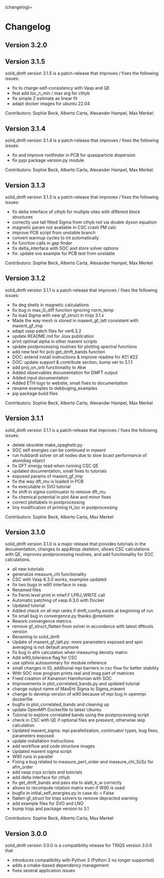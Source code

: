 (changelog)=

# Changelog


## Version 3.2.0


## Version 3.1.5

solid_dmft version 3.1.5 is a patch-release that improves / fixes the following issues:

* fix to charge-self-consistency with Vasp and QE
* feat add loc_n_min / max arg for cthyb
* fix simple Z estimate as linear fit
* adapt docker images for ubuntu 22.04

Contributors: Sophie Beck, Alberto Carta, Alexander Hampel, Max Merkel:

## Version 3.1.4

solid_dmft version 3.1.4 is a patch-release that improves / fixes the following issues:

* fix and improve rootfinder in PCB for quasiparticle dispersion
* fix pypi package version.py module

Contributors: Sophie Beck, Alberto Carta, Alexander Hampel, Max Merkel:

## Version 3.1.3

solid_dmft version 3.1.3 is a patch-release that improves / fixes the following issues:

* fix delta interface of cthyb for multiple sites with different block structures
* correctly use tail fitted Sigma from cthyb not via double dyson equation
* magnetic param not available in CSC crash PM calc
* improve PCB script from unstable branch
* convert warmup cycles to int automatically
* fix function calls in gap finder
* fix delta_interface with SOC and store solver options
* fix: update svo example for PCB test from unstable

Contributors: Sophie Beck, Alberto Carta, Alexander Hampel, Max Merkel

## Version 3.1.2

solid_dmft version 3.1.1 is a patch-release that improves / fixes the following issues:

* fix deg shells in magnetic calculations
* fix bug in max_G_diff function ignoring norm_temp
* fix load Sigma with new gf_struct in triqs 3.1.x
* Made the way mesh is stored in maxent_gf_latt consistent with maxent_gf_imp
* adapt vasp patch files for ver6.3.2
* update README.md for Joss publication
* print optimal alpha in other maxent scripts
* update postprocessing routines for plotting spectral functions
* add new test for pcb get_dmft_bands function
* DOC: extend install instructions & improve readme for #21 #22
* DOC: update support & contribute section, bump ver to 3.1.1
* add proj_on_orb functionality to Akw
* Added observables documentation for DMFT output
* Added input documentation
* Added ETH logo to website, small fixes to documentation
* rename examples to debbuging_examples
* pip package build files

Contributors: Sophie Beck, Alberto Carta, Alexander Hampel, Max Merkel


## Version 3.1.1

solid_dmft version 3.1.1 is a patch-release that improves / fixes the following issues:

* delete obsolete make_spaghetti.py
* SOC self energies can be continued in maxent
* run hubbardI solver on all nodes due to slow bcast performance of atomdiag object
* fix DFT energy read when running CSC QE
* updated documentation, small fixes to tutorials
* exposed params of maxent_gf_imp
* fix the way dft_mu is loaded in PCB
* fix executable in SVO tutorial
* fix shift in sigma continuator to remove dft_mu
* fix chemical potential in plot Akw and minor fixes
* correct plotlabels in postprocessing
* tiny modification of printing H_loc in postprocessing

Contributors: Sophie Beck, Alberto Carta, Max Merkel

## Version 3.1.0

solid_dmft version 3.1.0 is a major release that provides tutorials in the documentation, changes to app4triqs skeleton, allows CSC calculations with QE, improves postprocessing routines, and add functionality for SOC calculations.

* all new tutorials
* generalize measure_chi functionality
* CSC with Vasp 6.3.0 works, examples updated
* fix two bugs in w90 interface in vasp
* Renamed files
* fix Fermi level print in mlwf.F LPRJ_WRITE call
* Automatic patching of vasp 6.3.0 with Docker
* Updated tutorial
* Added check on all mpi ranks if dmft_config exists at beginning of run
* fix small bug in convergence.py thanks @merkelm
* Rework convergence metrics
* remove gf_struct_flatten from solver in accordance with latest dfttools version
* Renaming to solid_dmft
* Update of maxent_gf_latt.py: more parameters exposed and spin averaging is not default anymore
* fix bug in afm calculation when measuring density matrix
* Add w90_tolerance flag for CSC
* use sphinx autosummary for module reference
* small changes in IO, additional mpi barriers in csc flow for better stability
* With SOC now program prints real and imag part of matrices
* Fixed creation of Kanamori Hamiltonian with SOC
* Improvements in plot_correlated_bands.py and updated tutorial
* change output name of MaxEnt Sigma to Sigma_maxent
* change to develop version of w90 because of mpi bug in openmpi dockerfile
* bugfix in plot_correlated_bands and cleaning up
* update OpenMPI Dockerfile to latest Ubuntu
* Tutorial to explore correlated bands using the postprocessing script
* check in CSC with QE if optional files are presesnt, otherwise skip calculation
* Updated maxent_sigma: mpi parallelization, continuator types, bug fixes, parameters exposed
* update installation instructions
* add workflow and code structure images
* Updated maxent sigma script
* W90 runs in parallel
* Fixing a bug related to measure_pert_order and measure_chi_SzSz for afm_order
* add vasp crpa scripts and tutorials
* add delta interface for cthyb
* fix get_dmft_bands and pass eta to alatt_k_w correctly
* allows to recompute rotation matrix even if W90 is used
* bugfix in initial_self_energies.py in case dc = False
* flatten gf_struct for triqs solvers to remove depracted warning
* add example files for SVO and LNO
* bump triqs and package version to 3.1

Contributors: Sophie Beck, Alberto Carta, Max Merkel

## Version 3.0.0

solid_dmft version 3.0.0 is a compatibility
release for TRIQS version 3.0.0 that
* introduces compatibility with Python 3 (Python 2 no longer supported)
* adds a cmake-based dependency management
* fixes several application issues

